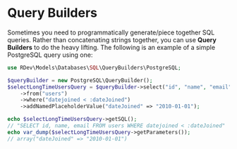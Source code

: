 # Query Builders
Sometimes you need to programmatically generate/piece together SQL queries.  Rather than concatenating strings together, you can use **Query Builders** to do the heavy lifting.  The following is an example of a simple PostgreSQL query using one:

```php
use RDev\Models\Databases\SQL\QueryBuilders\PostgreSQL;

$queryBuilder = new PostgreSQL\QueryBuilder();
$selectLongTimeUsersQuery = $queryBuilder->select("id", "name", "email")
    ->from("users")
    ->where("datejoined < :dateJoined")
    ->addNamedPlaceholderValue("dateJoined" => "2010-01-01");

echo $selectLongTimeUsersQuery->getSQL();
// "SELECT id, name, email FROM users WHERE datejoined < :dateJoined"
echo var_dump($selectLongTimeUsersQuery->getParameters());
// array("dateJoined" => "2010-01-01")
```